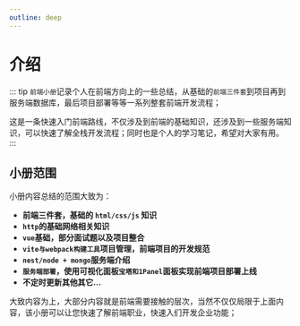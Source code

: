 ```yaml
---
outline: deep
---
```


# 介绍

::: tip
`前端小册`记录个人在前端方向上的一些总结，从基础的`前端三件套`到项目再到服务端数据库，最后项目部署等等一系列整套前端开发流程；

这是一条快速入门前端路线，不仅涉及到前端的基础知识，还涉及到一些服务端知识，可以快速了解全栈开发流程；同时也是个人的学习笔记，希望对大家有用。
:::

## 小册范围

小册内容总结的范围大致为：

- **前端三件套，基础的 `html/css/js` 知识**
- **`http`的基础网络相关知识**
- **`vue`基础，部分面试题以及项目整合**
- **`vite与webpack构建工具`项目管理，前端项目的开发规范**
- **`nest/node + mongo`服务端介绍**
- **`服务端部署`，使用可视化面板`宝塔和1Panel`面板实现前端项目部署上线**
- **不定时更新其他其它...**

大致内容为上，大部分内容就是前端需要接触的层次，当然不仅仅局限于上面内容，该小册可以让您快速了解前端职业，快速入们开发企业功能；
